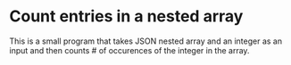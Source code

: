 # Count entries in a nested array

This is a small program that takes JSON nested array and an integer as an input and then counts # of occurences of the integer in the array.
